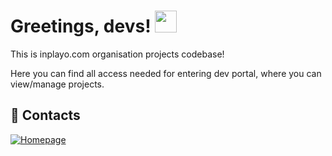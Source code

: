 
# Greetings, devs! <img src="https://raw.githubusercontent.com/MartinHeinz/MartinHeinz/master/wave.gif" width="35px">


This is inplayo.com organisation projects codebase!

Here you can find all access needed for entering dev portal,
where you can view/manage projects.


## 🔗 Contacts
[![Homepage](https://img.shields.io/badge/homepage-000?style=for-the-badge&logo=ko-fi&logoColor=white)](https://inplayo.com/)
